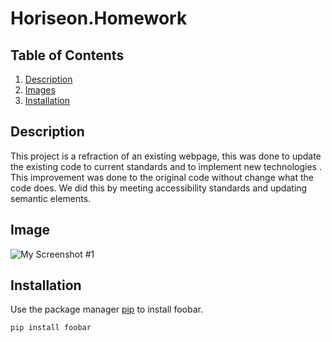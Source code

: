 # Horiseon.Homework

## Table of Contents
1. [Description](#description)
2. [Images](#image)
3. [Installation](#installation)


## Description 
<a name="description"></a>
This project is a refraction of an existing webpage, this was done to update the existing code to current standards and to implement new technologies . This improvement was done to the original code without change what the code does. We did this by meeting accessibility standards and updating semantic elements.   

## Image 
<a name="general-info"></a>
![My Screenshot #1](https://raw.githubusercontent.com/D-WILLI/Horiseon.Homework-/main/assets/images/Screen%20Shot%202021-03-07%20at%2010.49.12%20AM.png)





## Installation
<a name="installation"></a>
Use the package manager [pip](https://pip.pypa.io/en/stable/) to install foobar.

```bash
pip install foobar
```

